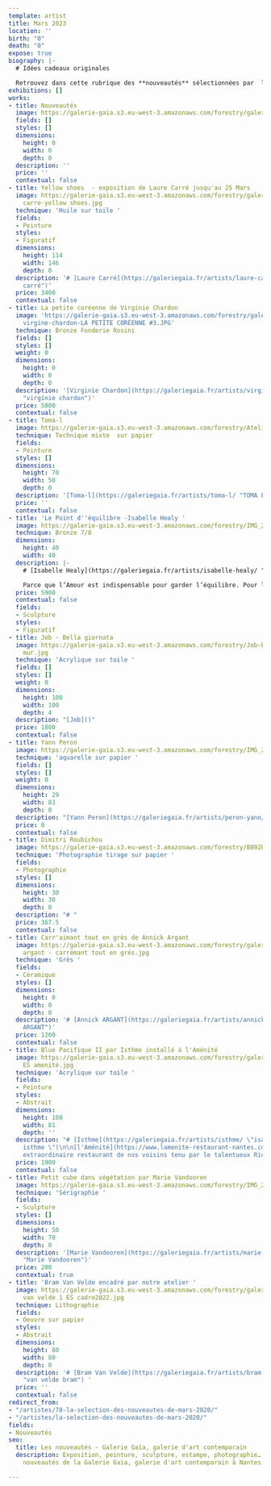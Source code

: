 ```yaml
---
template: artist
title: Mars 2023
location: ''
birth: "0"
death: "0"
expose: true
biography: |-
  # Idées cadeaux originales

  Retrouvez dans cette rubrique des **nouveautés** sélectionnées par  la galerie et **mise en situation**. Chaque œuvre est disponible à la vente en galerie e/ou expédiée par colissimo.
exhibitions: []
works:
- title: Nouveautés
  image: https://galerie-gaia.s3.eu-west-3.amazonaws.com/forestry/galerie-gaia-exclu-new21.png
  fields: []
  styles: []
  dimensions:
    height: 0
    width: 0
    depth: 0
  description: ''
  price: ''
  contextual: false
- title: Yellow shoes  - exposition de Laure Carré jusqu'au 25 Mars
  image: https://galerie-gaia.s3.eu-west-3.amazonaws.com/forestry/galerie gaia-laure
    carre-yellow shoes.jpg
  technique: 'Huile sur toile '
  fields:
  - Peinture
  styles:
  - Figuratif
  dimensions:
    height: 114
    width: 146
    depth: 0
  description: '# [Laure Carré](https://galeriegaia.fr/artists/laure-carre/ "laure
    carré")'
  price: 3400
  contextual: false
- title: La petite coréenne de Virginie Chardon
  image: 'https://galerie-gaia.s3.eu-west-3.amazonaws.com/forestry/galerie gaia -
    virgine-chardon-LA PETITE CORÉENNE #3.JPG'
  technique: Bronze Fonderie Rosini
  fields: []
  styles: []
  weight: 0
  dimensions:
    height: 0
    width: 0
    depth: 0
  description: '[Virginie Chardon](https://galeriegaia.fr/artists/virginie-chardon/
    "virginie chardon")'
  price: 5800
  contextual: false
- title: Toma-l
  image: https://galerie-gaia.s3.eu-west-3.amazonaws.com/forestry/Atelier_toma-L_2022_01.jpg
  technique: Technique mixte  sur papier
  fields:
  - Peinture
  styles: []
  dimensions:
    height: 70
    width: 50
    depth: 0
  description: '[Toma-l](https://galeriegaia.fr/artists/toma-l/ "TOMA L")'
  price: ''
  contextual: false
- title: 'Le Point d''équilibre -Isabelle Healy '
  image: https://galerie-gaia.s3.eu-west-3.amazonaws.com/forestry/IMG_2758 (1).jpg
  technique: Bronze 7/8
  dimensions:
    height: 40
    width: 40
  description: |-
    # [Isabelle Healy](https://galeriegaia.fr/artists/isabelle-healy/ "isabelle healy")

    Parce que l’Amour est indispensable pour garder l’équilibre. Pour le point du « i » du verbe Aimer. Pour la fragilité de la Vie à deux. Sceller un baiser pour l’éternité. Pour tenir debout malgré tout. Pour la beauté d’un geste. Pour la grâce d’un couple. Pour montrer que s’abandonner et lâcher prise peut être salvateur. Pour le déséquilibre que nous subissons parfois...
  price: 5900
  contextual: false
  fields:
  - Sculpture
  styles:
  - Figuratif
- title: Job - Bella giornata
  image: https://galerie-gaia.s3.eu-west-3.amazonaws.com/forestry/Job-bella giornata-au
    mur.jpg
  technique: 'Acrylique sur toile '
  fields: []
  styles: []
  weight: 0
  dimensions:
    height: 100
    width: 100
    depth: 4
  description: "[Job]()"
  price: 1800
  contextual: false
- title: Yann Peron
  image: https://galerie-gaia.s3.eu-west-3.amazonaws.com/forestry/IMG_2232.JPG
  technique: 'aquarelle sur papier '
  fields: []
  styles: []
  weight: 0
  dimensions:
    height: 29
    width: 83
    depth: 0
  description: "[Yann Peron](https://galeriegaia.fr/artists/peron-yann/)"
  price: 0
  contextual: false
- title: Dimitri Roubichou
  image: https://galerie-gaia.s3.eu-west-3.amazonaws.com/forestry/B892D069-9796-4789-A423-02FE888E168F.JPG
  technique: 'Photographie tirage sur papier '
  fields:
  - Photographie
  styles: []
  dimensions:
    height: 30
    width: 30
    depth: 0
  description: "# "
  price: 367.5
  contextual: false
- title: Carr'aimant tout en grès de Annick Argant
  image: https://galerie-gaia.s3.eu-west-3.amazonaws.com/forestry/galerie gaia -annick
    argant - carrémant tout en grés.jpg
  technique: 'Grès '
  fields:
  - Céramique
  styles: []
  dimensions:
    height: 0
    width: 0
    depth: 0
  description: '# [Annick ARGANT](https://galeriegaia.fr/artists/annick-argant/ "ANNICK
    ARGANT")'
  price: 1200
  contextual: false
- title: Blue Pacifique II par Isthme installé à l'Aménité
  image: https://galerie-gaia.s3.eu-west-3.amazonaws.com/forestry/galerie-gaia-isthme
    ES amenité.jpg
  technique: 'Acrylique sur toile '
  fields:
  - Peinture
  styles:
  - Abstrait
  dimensions:
    height: 100
    width: 81
    depth: ''
  description: "# [Isthme](https://galeriegaia.fr/artists/isthme/ \"isabelle thomas
    isthme \")\n\n[l'Aménité](https://www.lamenite-restaurant-nantes.com/ \"l'aménité\")
    extraordinaire restaurant de nos voisins tenu par le talentueux Richard Cornet "
  price: 1900
  contextual: false
- title: Petit cube dans végétation par Marie Vandooren
  image: https://galerie-gaia.s3.eu-west-3.amazonaws.com/forestry/IMG_2759.jpg
  technique: 'Sérigraphie '
  fields:
  - Sculpture
  styles: []
  dimensions:
    height: 50
    width: 70
    depth: 0
  description: '[Marie Vandooren](https://galeriegaia.fr/artists/marie-vandooren/
    "Marie Vandooren")'
  price: 200
  contextual: true
- title: 'Bram Van Velde encadré par notre atelier '
  image: https://galerie-gaia.s3.eu-west-3.amazonaws.com/forestry/galerie gaia -bram
    van velde 1 ES cadre2022.jpg
  technique: Lithographie
  fields:
  - Oeuvre sur papier
  styles:
  - Abstrait
  dimensions:
    height: 80
    width: 80
    depth: 0
  description: '# [Bram Van Velde](https://galeriegaia.fr/artists/bram-van-velde/
    "van velde bram") '
  price: ''
  contextual: false
redirect_from:
- "/artistes/78-la-selection-des-nouveautes-de-mars-2020/"
- "/artistes/la-selection-des-nouveautes-de-mars-2020/"
fields:
- Nouveautés
seo:
  title: Les nouveautés - Galerie Gaïa, galerie d'art contemporain
  description: Exposition, peinture, sculpture, estampe, photographie… Découvrez les
    nouveautés de la Galerie Gaïa, galerie d'art contemporain à Nantes.

---
```

